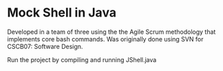 # Mock Shell in Java

Developed in a team of three using the the Agile Scrum methodology that implements core bash commands. Was originally done using SVN for CSCB07: Software Design. 

Run the project by compiling and running JShell.java
 
